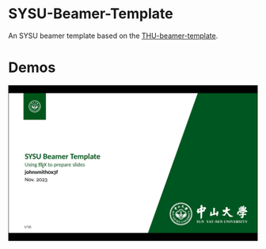 # SYSU-Beamer-Template

An SYSU beamer template based on the [THU-beamer-template](https://github.com/FangWHao/THU-beamer-template).

# Demos

![Titlepage](demo/titlepage.png)
